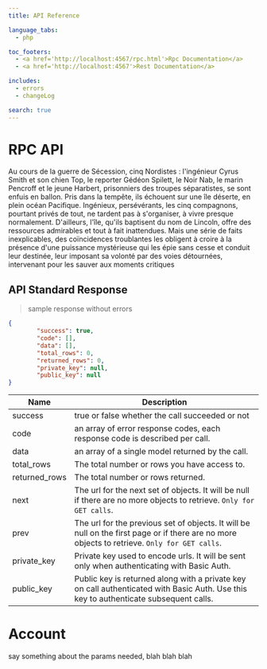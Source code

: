 ```yaml
---
title: API Reference

language_tabs:
  - php

toc_footers:
  - <a href='http://localhost:4567/rpc.html'>Rpc Documentation</a>
  - <a href='http://localhost:4567'>Rest Documentation</a>

includes:
  - errors
  - changeLog

search: true
---
```


# RPC API

Au cours de la guerre de Sécession, cinq Nordistes : l'ingénieur Cyrus Smith et son chien Top, le reporter Gédéon Spilett, le Noir Nab, le marin Pencroff et le jeune Harbert, prisonniers des troupes séparatistes, se sont enfuis en balIon. Pris dans la tempête, ils échouent sur une île déserte, en plein océan Pacifique.
Ingénieux, persévérants, les cinq compagnons, pourtant privés de tout, ne tardent pas à s'organiser, à vivre presque normalement. D'ailleurs, l'île, qu'ils baptisent du nom de Lincoln, offre des ressources admirables et tout à fait inattendues. Mais une série de faits inexplicables, des coïncidences troublantes les obligent à croire à la présence d'une puissance mystérieuse qui les épie sans cesse et conduit leur destinée, leur imposant sa volonté par des voies détournées, intervenant pour les sauver aux moments critiques

## API Standard Response

> sample response without errors

```json
{
        "success": true,
        "code": [],
        "data": [],
        "total_rows": 0,
        "returned_rows": 0,
        "private_key": null,
        "public_key": null
}
```

Name | Description
---- | ------------
success | true or false whether the call succeeded or not
code | an array of error response codes, each response code is described per call.
data | an array of a single model returned by the call. 
total_rows | The total number or rows you have access to.
returned_rows | The total number or rows returned.
next | The url for the next set of objects. It will be null if there are no more objects to retrieve. `Only for GET calls`.
prev |  The url for the previous set of objects. It will be null on the first page or if there are no more objects to retrieve. `Only for GET calls`.
private_key | Private key used to encode urls. It will be sent only when authenticating with Basic Auth.
public_key | Public key is returned along with a private key on call authenticated with Basic Auth. Use this key to authenticate subsequent calls.


# Account

say something about the params needed, blah blah blah